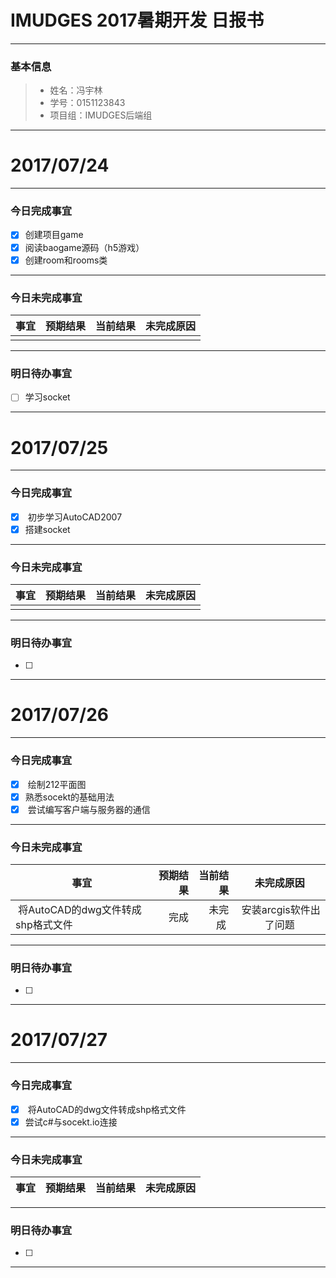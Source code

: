 # IMUDGES 2017暑期开发 日报书
-------


### 基本信息
> * 姓名：冯宇林
> * 学号：0151123843
> * 项目组：IMUDGES后端组

-------


# 2017/07/24

-------

### 今日完成事宜
- [x]  创建项目game
- [x]  阅读baogame源码（h5游戏）
- [x]  创建room和rooms类

-----
### 今日未完成事宜


| 事宜     |预期结果| 当前结果  | 未完成原因   | 
| --------   | -----:  | -----:  | :----:  |
|    |   |   |   |


------
### 明日待办事宜
- [ ] 学习socket
-------


# 2017/07/25

-------

### 今日完成事宜
- [x]  初步学习AutoCAD2007
- [x]  搭建socket
-----
### 今日未完成事宜


| 事宜     |预期结果| 当前结果  | 未完成原因   | 
| --------   | -----:  | -----:  | :----:  |
|    |   |   |   |


------
### 明日待办事宜
- [ ] 
-------

# 2017/07/26

-------

### 今日完成事宜
- [x]  绘制212平面图
- [x]  熟悉socekt的基础用法
- [x]  尝试编写客户端与服务器的通信
-----
### 今日未完成事宜


| 事宜     |预期结果| 当前结果  | 未完成原因   | 
| --------   | -----:  | -----:  | :----:  |
|  将AutoCAD的dwg文件转成shp格式文件 |  完成 | 未完成  |  安装arcgis软件出了问题 |


------
### 明日待办事宜
- [ ] 
-------
# 2017/07/27

-------

### 今日完成事宜
- [x]  将AutoCAD的dwg文件转成shp格式文件
- [x]  尝试c#与socekt.io连接
-----
### 今日未完成事宜


| 事宜     |预期结果| 当前结果  | 未完成原因   | 
| --------   | -----:  | -----:  | :----:  |


------
### 明日待办事宜
- [ ] 
-------

